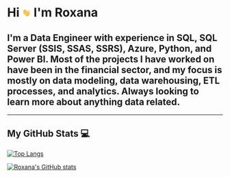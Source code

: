 # Hi <img src="https://raw.githubusercontent.com/ABSphreak/ABSphreak/master/gifs/Hi.gif" width="20px"> I'm Roxana

## I'm a Data Engineer with experience in SQL, SQL Server (SSIS, SSAS, SSRS), Azure, Python, and Power BI. Most of the projects I have worked on have been in the financial sector, and my focus is mostly on data modeling, data warehousing, ETL processes, and analytics. Always looking to learn more about anything data related.

---

## My GitHub Stats 💻

[![Top Langs](https://github-readme-stats.vercel.app/api/top-langs/?username=roxsara&hide=dockerfile&theme=dracula&langs_count=5)](https://github.com/anuraghazra/github-readme-stats)

[![Roxana's GitHub stats](https://github-readme-stats.vercel.app/api?username=roxsara&theme=dracula)](https://github.com/anuraghazra/github-readme-stats)


[linkedin]: https://www.linkedin.com/in/roxsara/
[website]: https://roxsara.github.io/

